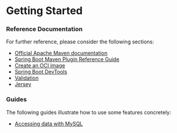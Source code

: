 # Getting Started

### Reference Documentation
For further reference, please consider the following sections:

* [Official Apache Maven documentation](https://maven.apache.org/guides/index.html)
* [Spring Boot Maven Plugin Reference Guide](https://docs.spring.io/spring-boot/docs/2.5.2/maven-plugin/reference/html/)
* [Create an OCI image](https://docs.spring.io/spring-boot/docs/2.5.2/maven-plugin/reference/html/#build-image)
* [Spring Boot DevTools](https://docs.spring.io/spring-boot/docs/2.5.2/reference/htmlsingle/#using-boot-devtools)
* [Validation](https://docs.spring.io/spring-boot/docs/2.5.2/reference/htmlsingle/#boot-features-validation)
* [Jersey](https://docs.spring.io/spring-boot/docs/2.5.2/reference/htmlsingle/#boot-features-jersey)

### Guides
The following guides illustrate how to use some features concretely:

* [Accessing data with MySQL](https://spring.io/guides/gs/accessing-data-mysql/)

